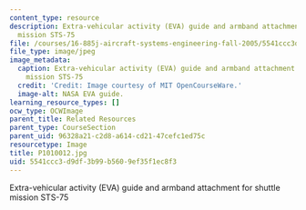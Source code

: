 ```yaml
---
content_type: resource
description: Extra-vehicular activity (EVA) guide and armband attachment for shuttle
  mission STS-75
file: /courses/16-885j-aircraft-systems-engineering-fall-2005/5541ccc3d9df3b99b5609ef35f1ec8f3_P1010012.jpg
file_type: image/jpeg
image_metadata:
  caption: Extra-vehicular activity (EVA) guide and armband attachment for shuttle
    mission STS-75
  credit: 'Credit: Image courtesy of MIT OpenCourseWare.'
  image-alt: NASA EVA guide.
learning_resource_types: []
ocw_type: OCWImage
parent_title: Related Resources
parent_type: CourseSection
parent_uid: 96328a21-c2d8-a614-cd21-47cefc1ed75c
resourcetype: Image
title: P1010012.jpg
uid: 5541ccc3-d9df-3b99-b560-9ef35f1ec8f3
---
```

Extra-vehicular activity (EVA) guide and armband attachment for shuttle mission STS-75

